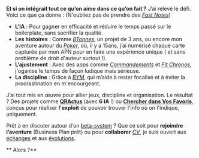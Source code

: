 **Et si on intégrait tout ce qu’on aime dans ce qu’on fait ?**
J’ai relevé le défi. Voici ce que ça donne :
(N'oubliez pas de prendre des *[Fast Notes](https://play.google.com/store/apps/details?id=fr.mattd.notes)*)
- **L’IA** : Pour gagner en efficacité et réduire le temps passé sur le boilerplate, sans sacrifier la qualité.
- **Les histoires** : Comme *[BTonnes](https://play.google.com/store/apps/details?id=fr.mafyou.btonnes)*, un projet de 3 ans, ou encore mon aventure autour du *[Poker](https://play.google.com/store/apps/details?id=fr.mafyou.aideaupoker)*, où, il y a 15ans, j’ai numérisé chaque carte capturée par mon APN pour en faire une expérience unique ( et sans problème de droit d'auteur surtout !).
- **L’ajustement** : Avec des apps comme *[Commandements](https://play.google.com/store/apps/details?id=fr.mafyou.commandements)* et *[Fit Chronos](https://play.google.com/store/apps/details?id=fr.mattd.fit)*, j'oganise le temps de façon ludique mais sérieuse.
- **La discipline** : Grâce à *[BYM](https://play.google.com/store/apps/details?id=fr.mattd.bymapp)*, qui m’aide à rester focalisé et à éviter la procrastination en m'encourgeant.

J’ai tout mis en œuvre pour allier jeux, discipline et organisation.
Le résultat ? Des projets comme **[QRActus](https://play.google.com/store/apps/details?id=fr.mattd.qractus)** (avec **6 IA** !) ou **[Chercher dans Vos Favoris](https://play.google.com/store/apps/details?id=fr.mafyou.multisearches)**, conçus pour réaliser **l'exploit** de pouvoir trouver l'info où on l'indique, uniquement.

Prêt à en discuter autour d’un [beta-system](https://mafyouit.tech/beta) ?
Que ce soit pour **rejoindre l’aventure** (Business Plan prêt) ou pour **collaborer** *[CV](https://www.linkedin.com/in/mdupleix)*, je suis ouvert aux [échanges](https://mafyouit.tech/TechForAll/contact) et aux [évolutions](https://MafyouIT.tech).

** Alors ?** 
